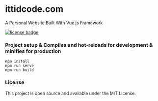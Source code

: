 # ittidcode.com
A Personal Website Built With Vue.js Framework

[![license badge](https://camo.githubusercontent.com/5fab2edf3816ef9fb3ebcaf6e613fa7b40ff7652ec69e5f6e7f695aa24bf5ce6/68747470733a2f2f696d672e736869656c64732e696f2f62616467652f4c6963656e73652d4d49542d626c75652e737667)](https://opensource.org/licenses/MIT)

### Project setup & Compiles and hot-reloads for development & minifies for production
```
npm install
npm run serve
npm run build
```

### License
This project is open source and available under the MIT License.


